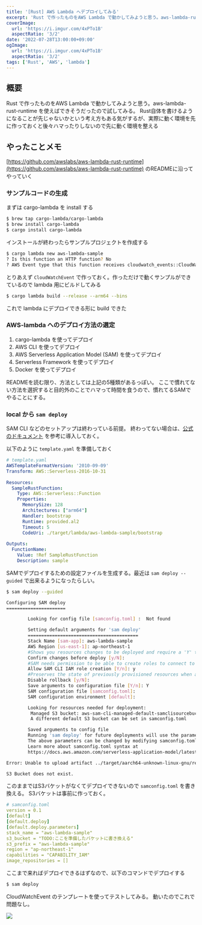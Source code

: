 ```yaml
---
title: '[Rust] AWS Lambda へデプロイしてみる'
excerpt: 'Rust で作ったものをAWS Lambda で動かしてみようと思う。aws-lambda-rust-runtime を使えばできそうだったので試してみる。'
coverImage: 
  url: 'https://i.imgur.com/4xPTo1B'
  aspectRatio: '3/2'
date: '2022-07-28T13:00:00+09:00'
ogImage:
  url: 'https://i.imgur.com/4xPTo1B'
  aspectRatio: '3/2'
tags: ['Rust', 'AWS', 'lambda']
---
```

  
## 概要
Rust で作ったものをAWS Lambda で動かしてみようと思う。aws-lambda-rust-runtime を使えばできそうだったので試してみる。
Rust自体を書けるようになることが先じゃないかという考え方もある気がするが、実際に動く環境を先に作っておくと後々ハマったりしないので先に動く環境を整える

## やったことメモ

[https://github.com/awslabs/aws-lambda-rust-runtime](https://github.com/awslabs/aws-lambda-rust-runtime) のREADMEに沿ってやっていく

### サンプルコードの生成

まずは cargo-lambda を install する
```bash
$ brew tap cargo-lambda/cargo-lambda
$ brew install cargo-lambda
$ cargo install cargo-lambda
```

インストールが終わったらサンプルプロジェクトを作成する

```bash
$ cargo lambda new aws-lambda-sample
? Is this function an HTTP function? No
? AWS Event type that this function receives cloudwatch_events::CloudWatchEvent
```

とりあえず `CloudWatchEvent` で作っておく。作っただけで動くサンプルができているので lambda 用にビルドしてみる

```bash 
$ cargo lambda build --release --arm64 --bins
```

これで lambda にデプロイできる形に build できた

### AWS-lambda へのデプロイ方法の選定

1. cargo-lambda を使ってデプロイ
2. AWS CLI を使ってデプロイ
3. AWS Serverless Application Model (SAM) を使ってデプロイ
4. Serverless Framework を使ってデプロイ
5. Docker を使ってデプロイ

READMEを読む限り、方法としては上記の5種類があるっぽい。
ここで慣れてない方法を選択すると目的外のことでハマって時間を食うので、慣れてるSAMでやることにする。


### local から `sam deploy`

SAM CLI などのセットアップは終わっている前提。
終わってない場合は、[公式のドキュメント](https://docs.aws.amazon.com/ja_jp/serverless-application-model/latest/developerguide/serverless-sam-cli-install.html) を参考に導入しておく。

以下のように `template.yaml` を準備しておく

```yaml
# template.yaml
AWSTemplateFormatVersion: '2010-09-09'  
Transform: AWS::Serverless-2016-10-31  
  
Resources:  
  SampleRustFunction:  
    Type: AWS::Serverless::Function  
    Properties:  
      MemorySize: 128  
      Architectures: ["arm64"]  
      Handler: bootstrap  
      Runtime: provided.al2  
      Timeout: 5  
      CodeUri: ./target/lambda/aws-lambda-sample/bootstrap 
  
Outputs:  
  FunctionName:  
    Value: !Ref SampleRustFunction  
    Description: sample
```

SAMでデプロイするための設定ファイルを生成する。最近は `sam deploy --guided` で出来るようになったらしい。

```bash
$ sam deploy --guided

Configuring SAM deploy
======================

        Looking for config file [samconfig.toml] :  Not found

        Setting default arguments for 'sam deploy'
        =========================================
        Stack Name [sam-app]: aws-lambda-sample
        AWS Region [us-east-1]: ap-northeast-1
        #Shows you resources changes to be deployed and require a 'Y' to initiate deploy
        Confirm changes before deploy [y/N]: 
        #SAM needs permission to be able to create roles to connect to the resources in your template
        Allow SAM CLI IAM role creation [Y/n]: y
        #Preserves the state of previously provisioned resources when an operation fails
        Disable rollback [y/N]: 
        Save arguments to configuration file [Y/n]: Y
        SAM configuration file [samconfig.toml]: 
        SAM configuration environment [default]: 

        Looking for resources needed for deployment:
         Managed S3 bucket: aws-sam-cli-managed-default-samclisourcebucket-1943pn3c3rsgk
         A different default S3 bucket can be set in samconfig.toml

        Saved arguments to config file
        Running 'sam deploy' for future deployments will use the parameters saved above.
        The above parameters can be changed by modifying samconfig.toml
        Learn more about samconfig.toml syntax at 
        https://docs.aws.amazon.com/serverless-application-model/latest/developerguide/serverless-sam-cli-config.html

Error: Unable to upload artifact ../target/aarch64-unknown-linux-gnu/release/aws-lambda-sample referenced by CodeUri parameter of SampleRustFunction resource.

S3 Bucket does not exist.
```

このままではS3バケットがなくてデプロイできないので `samconfig.toml` を書き換える。
S3バケットは事前に作っておく。

```yaml
# samconfig.toml 
version = 0.1  
[default]  
[default.deploy]  
[default.deploy.parameters]  
stack_name = "aws-lambda-sample"  
s3_bucket = "TODO:ここを準備したバケットに書き換える"  
s3_prefix = "aws-lambda-sample"  
region = "ap-northeast-1"  
capabilities = "CAPABILITY_IAM"  
image_repositories = []

```

ここまで来ればデプロイできるはずなので、以下のコマンドでデプロイする

```bash
$ sam deploy
```

CloudWatchEvent のテンプレートを使ってテストしてみる。
動いたのでこれで問題なし。

![](https://i.imgur.com/36GwbUc.webp)
